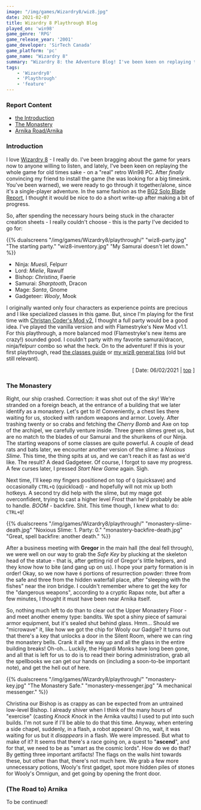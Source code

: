 ```yaml
---
image: "/img/games/Wizardry8/wiz8.jpg"
date: 2021-02-07
title: Wizardry 8 Playthrough Blog
played_on: 'win98'
game_genre: 'RPG'
game_release_year: '2001'
game_developer: 'SirTech Canada'
game_platform: 'pc'
game_name: "Wizardry 8"
summary: "Wizardry 8: the Adventure Blog! I've been keen on replaying the whole game for old times sake - on a 'real' retro Win98 PC. After _finally_ convincing my friend to install the game, we were ready to go through it together/alone, since it's a single-player adventure. In the same fashion as other adventure blogs on this site, I thought it would be nice to do a short write-up after making a bit of progress. "
tags:
    - 'Wizardry8'
    - 'Playthrough'
    - 'feature'
---
```


<a name="top"></a>

### Report Content

- <a href="#intro">the Introduction</a>
- <a href="#monastery">The Monastery</a>
- <a href="#arnika">Arnika Road/Arnika</a>

### <a id="intro"></a>Introduction

I love [Wizardry 8](/tags/wizardry8) - I really do. I've been bragging about the game for years now to anyone willing to listen, and lately, I've been keen on replaying the whole game for old times sake - on a "real" retro Win98 PC. After _finally_ convincing my friend to install the game (he was looking for a big timesink. You've been warned), we were ready to go through it together/alone, since it's a single-player adventure. In the same fashion as the [BG2 Solo Blade Report](/articles/guides/bg2-solo-blade/), I thought it would be nice to do a short write-up after making a bit of progress. 

So, after spending the necessary hours being stuck in the character creation sheets - I really couldn't choose - this is the party I've decided to go for:

{{% dualscreens "/img/games/Wizardry8/playthrough/" "wiz8-party.jpg" "The starting party." "wiz8-inventory.jpg" "My Samurai doesn't let down." %}}

- Ninja: _Muesli_, Felpurr
- Lord: _Mielie_, Rawulf
- Bishop: _Christina_, Faerie
- Samurai: _Sharptooth_, Dracon
- Mage: _Santa_, Gnome
- Gadgeteer: _Wooly_, Mook

I originally wanted only four characters as experience points are precious and I like specialized classes in this game. But, since I'm playing for the first time with [Christan Coder's Mod v2](http://www.jeffludwig.com/wizardry8mod/), I thought a full party would be a good idea. I've played the vanilla version and with Flamestryke's New Mod v1.1. For this playthrough, a more balanced mod (Flamestryke's new items are crazy!) sounded good. I couldn't party with my favorite samurai/dracon, ninja/felpurr combo so what the heck. On to the adventure! If this is your first playthrough, read [the classes guide](/articles/guides/wizardry8-classes/) or [my wiz8 general tips](/articles/guides/wizardry8-tips/) (old but still relevant). 

<div style="text-align: right;">[ Date: 06/02/2021 | <a href="#top">top</a> ]</div>

### <a id="monastery"></a>The Monastery


Right, our ship crashed. Correction: it was shot out of the sky! We're stranded on a foreign beach, at the entrance of a building that we later identify as a monastery. Let's get to it! Conveniently, a chest lies there waiting for us, stocked with random weapons and armor. Lovely. After trashing twenty or so crabs and fetching the _Cherry Bomb_ and Axe on top of the archipel, we carefully venture inside. Three green slimes greet us, but are no match to the blades of our Samurai and the shurikens of our Ninja. The starting weapons of some classes are quite powerful. A couple of dead rats and bats later, we encounter another version of the slime: a _Noxious Slime_. This time, the thing spits at us, and we can't reach it as fast as we'd like. The result? A dead Gadgeteer. Of course, I forgot to save my progress. A few curses later, I pressed _Start New Game_ again. Sigh. 

Next time, I'll keep my fingers positioned on top of `Q` (quicksave) and occasionally `CTRL+Q` (quickload) - and hopefully will not mix up both hotkeys. A second try did help with the slime, but my mage got overconfident, trying to cast a higher level _Frost_ than he'd probably be able to handle. *BOOM* - backfire. Shit. This time though, I knew what to do: `CTRL+Q`!

{{% dualscreens "/img/games/Wizardry8/playthrough/" "monastery-slime-death.jpg" "Noxious Slime: 1. Party: 0." "monastery-backfire-death.jpg" "Great, spell backfire: another death." %}}

After a business meeting with **Gregor** in the main hall (the deal fell through), we were well on our way to grab the _Safe Key_ by plucking at the skeleton head of the statue - that is, after getting rid of Gregor's little helpers, and they know how to bite (and gang up on us). I hope your party formation is in order! Okay, so we now have `6` portions of resurrection powder: three from the safe and three from the hidden waterfall place, after "sleeping with the fishes" near the iron bridge. I couldn't remember where to get the key for the "dangerous weapons", according to a cryptic Rapax note, but after a few minutes, I thought it must have been near Arnika itself. 

So, nothing much left to do than to clear out the Upper Monastery Floor - and meet another enemy type: bandits. We spot a shiny piece of samurai armor equipment, but it's sealed shut behind glass. Hmm... Should we "microwave" it, like how we got the chip for Wooly our Gadgie? It turns out that there's a key that unlocks a door in the Silent Room, where we can ring the monastery bells. Crank it all the way up and all the glass in the entire building breaks! Oh-oh... Luckily, the Higardi Monks have long been gone, and all that is left for us to do is to read their boring administration, grab all the spellbooks we can get our hands on (including a soon-to-be important note), and get the hell out of here. 

{{% dualscreens "/img/games/Wizardry8/playthrough/" "monastery-key.jpg" "The Monastery Safe." "monastery-messenger.jpg" "A mechanical messenger." %}}

Christina our Bishop is as crappy as can be expected from an untrained low-level Bishop. I already shiver when I think of the many hours of "exercise" (casting _Knock Knock_ in the Arnika vaults) I used to put into such builds. I'm not sure if I'll be able to do that this time. Anyway, when entering a side chapel, suddenly, in a flash, a robot appears! Oh no, wait, it was waiting for us but it _disappears_ in a flash. We were impressed. But what to make of it? It seems that there's a race going on, a quest to "**ascend**", and for that, we need to be as "smart as the cosmic lords". How do we do that? By getting three important artifacts! The flags on the walls hint towards these, but other than that, there's not much here. We grab a few more unnecessary potions, Wooly's first gadget, spot more hidden piles of stones for Wooly's Omnigun, and get going by opening the front door. 

### <a id="arnika"></a>(The Road to) Arnika

To be continued!
